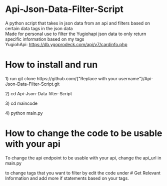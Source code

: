 # Api-Json-Data-Filter-Script
A python script that takes in json data from an api and filters based on certain data tags in the json data<br>
Made for personal use to filter the Yugiohapi json data to only return specific information based on my tags <br>
YugiohApi: https://db.ygoprodeck.com/api/v7/cardinfo.php

<H1>How to install and run</H1>
<p> 1) run git clone https://github.com/{"Replace with your username"}/Api-Json-Data-Filter-Script.git </p>
<p> 2) cd Api-Json-Data filter-Script </p>
<p> 3) cd maincode </p>
<p> 4) python main.py </p>

<H1>How to change the code to be usable with your api </H1>
<p> To change the api endpoint to be usable with your api, change the api_url in main.py</p>
<p> to change tags that you want to filter by edit the code under # Get Relevant Information and add more if statements based on your tags.</p>

